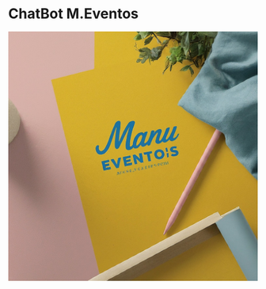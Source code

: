 # ChatBot M.Eventos
![Screenshot of a comment on a GitHub issue showing an image, added in the Markdown, of an Octocat smiling and raising a tentacle.](Gemini_Generated_Image_jrkm91jrkm91jrkm.jpg)
